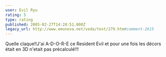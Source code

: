 ```yaml
---
user: Evil Ryu
rating: 5
type: rating
published: 2005-02-27T14:28:51.000Z
legacy_url: http://www.emunova.net/veda/test/279.htm#comment-2615
---
```

Quelle claque!!J'ai A-D-O-R-E ce Resident Evil et pour une fois les décors était en 3D n'etait pas précalculé!!!
